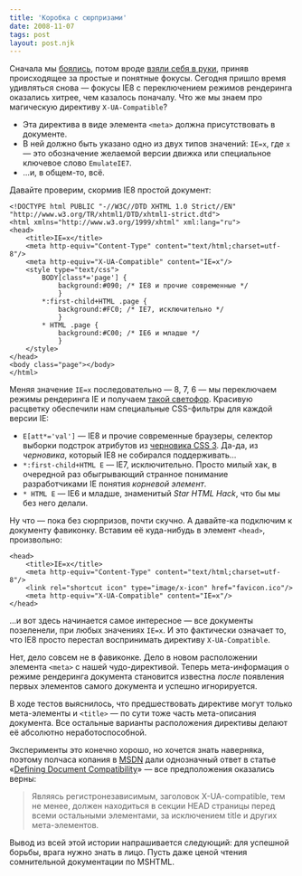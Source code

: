 ```yaml
---
title: 'Коробка с cюрпризами'
date: 2008-11-07
tags: post
layout: post.njk
---
```


Сначала мы [боялись](/2008/08/im-not-coward-but-hell/), потом вроде [взяли себя в руки](/2008/09/ie-street-magic/), приняв происходящее за простые и понятные фокусы. Сегодня пришло время удивляться снова — фокусы IE8 с переключением режимов рендеринга оказались хитрее, чем казалось поначалу. Что же мы знаем про магическую директиву `X-UA-Compatible`?

- Эта директива в виде элемента `<meta>` должна присутствовать в документе.
- В ней должно быть указано одно из двух типов значений: `IE=x`, где `x` — это обозначение желаемой версии движка или специальное ключевое слово `EmulateIE7`.
- …и, в общем-то, всё.

Давайте проверим, скормив IE8 простой документ:

    <!DOCTYPE html PUBLIC "-//W3C//DTD XHTML 1.0 Strict//EN"
    "http://www.w3.org/TR/xhtml1/DTD/xhtml1-strict.dtd">
    <html xmlns="http://www.w3.org/1999/xhtml" xml:lang="ru">
    <head>
        <title>IE=x</title>
        <meta http-equiv="Content-Type" content="text/html;charset=utf-8"/>
        <meta http-equiv="X-UA-Compatible" content="IE=x"/>
        <style type="text/css">
            BODY[class*='page'] {
                background:#090; /* IE8 и прочие современные */
                }
            *:first-child+HTML .page {
                background:#FC0; /* IE7, исключительно */
                }
            * HTML .page {
                background:#C00; /* IE6 и младше */
                }
        </style>
    </head>
    <body class="page"></body>
    </html>

Меняя значение `IE=x` последовательно — 8, 7, 6 — мы переключаем режимы рендеринга IE и получаем [такой светофор](images/traffic-lights.png). Красивую расцветку обеспечили нам специальные CSS-фильтры для каждой версии IE:

- `E[att*='val']` — IE8 и прочие современные браузеры, селектор выборки подстрок атрибутов из [черновика CSS 3](http://www.w3.org/TR/css3-selectors/#attribute-substrings). Да-да, из _черновика_, который IE8 не собирался поддерживать…
- `*:first-child+HTML E` — IE7, исключительно. Просто милый хак, в очередной раз обыгрывающий странное понимание разработчиками IE понятия _корневой элемент_.
- `* HTML E` — IE6 и младше, знаменитый _Star HTML Hack_, что бы мы без него делали.

Ну что — пока без сюрпризов, почти скучно. А давайте-ка подключим к документу фавиконку. Вставим её куда-нибудь в элемент `<head>`, произвольно:

    <head>
        <title>IE=x</title>
        <meta http-equiv="Content-Type" content="text/html;charset=utf-8"/>
        <link rel="shortcut icon" type="image/x-icon" href="favicon.ico"/>
        <meta http-equiv="X-UA-Compatible" content="IE=x"/>
    </head>

…и вот здесь начинается самое интересное — все документы позеленели, при любых значениях `IE=x`. И это фактически означает то, что IE8 просто перестал воспринимать директиву `X-UA-Compatible`.

Нет, дело совсем не в фавиконке. Дело в новом расположении элемента `<meta>` с нашей чудо-директивой. Теперь мета-информация о режиме рендеринга документа становится известна _после_ появления первых элементов самого документа и успешно игнорируется.

В ходе тестов выяснилось, что предшествовать директиве могут только мета-элементы и `<title>` — по сути тоже часть мета-описания документа. Все остальные варианты расположения директивы делают её абсолютно неработоспособной.

Эксперименты это конечно хорошо, но хочется знать наверняка, поэтому полчаса копания в [MSDN](http://msdn.microsoft.com/) дали однозначный ответ в статье «[Defining Document Compatibility](http://msdn.microsoft.com/en-us/magazine/cc288325(VS.85).aspx)» — все предположения оказались верны:

> Являясь регистронезависимым, заголовок X-UA-compatible, тем не менее, должен находиться в секции HEAD страницы перед всеми остальными элементами, за исключением title и других мета-элементов.

Вывод из всей этой истории напрашивается следующий: для успешной борьбы, врага нужно знать в лицо. Пусть даже ценой чтения сомнительной документации по MSHTML.
